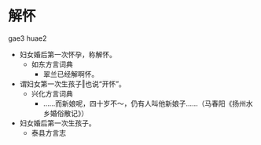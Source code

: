 # 解怀
gae3 huae2
+ 妇女婚后第一次怀孕，称解怀。
  * 如东方言词典
    - 翠兰已经解啊怀。
+ 谓妇女第一次生孩子‖也说“开怀”。
  * 兴化方言词典
    - ……而新娘呢，四十岁不～，仍有人叫他新娘子……（马春阳《扬州水乡婚俗散记》）
+ 妇女婚后第一次生孩子。
  * 泰县方言志
